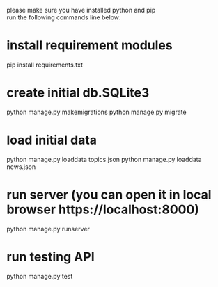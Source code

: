 please make sure you have installed python and pip <br/>
run the following commands line below:
# install requirement modules
pip install requirements.txt

# create initial db.SQLite3
python manage.py makemigrations
python manage.py migrate

# load initial data
python manage.py loaddata topics.json
python manage.py loaddata news.json

# run server (you can open it in local browser https://localhost:8000)
python manage.py runserver

# run testing API
python manage.py test
